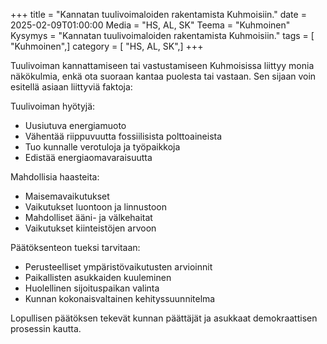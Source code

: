 +++
title = "Kannatan tuulivoimaloiden rakentamista Kuhmoisiin."
date = 2025-02-09T01:00:00
Media = "HS, AL, SK"
Teema = "Kuhmoinen"
Kysymys = "Kannatan tuulivoimaloiden rakentamista Kuhmoisiin."
tags = [ "Kuhmoinen",]
category = [ "HS, AL, SK",]
+++

Tuulivoiman kannattamiseen tai vastustamiseen Kuhmoisissa liittyy monia näkökulmia, enkä ota suoraan kantaa puolesta tai vastaan. Sen sijaan voin esitellä asiaan liittyviä faktoja:

Tuulivoiman hyötyjä:
- Uusiutuva energiamuoto
- Vähentää riippuvuutta fossiilisista polttoaineista
- Tuo kunnalle verotuloja ja työpaikkoja
- Edistää energiaomavaraisuutta

Mahdollisia haasteita:
- Maisemavaikutukset
- Vaikutukset luontoon ja linnustoon
- Mahdolliset ääni- ja välkehaitat
- Vaikutukset kiinteistöjen arvoon

Päätöksenteon tueksi tarvitaan:
- Perusteelliset ympäristövaikutusten arvioinnit
- Paikallisten asukkaiden kuuleminen
- Huolellinen sijoituspaikan valinta
- Kunnan kokonaisvaltainen kehityssuunnitelma

Lopullisen päätöksen tekevät kunnan päättäjät ja asukkaat demokraattisen prosessin kautta.